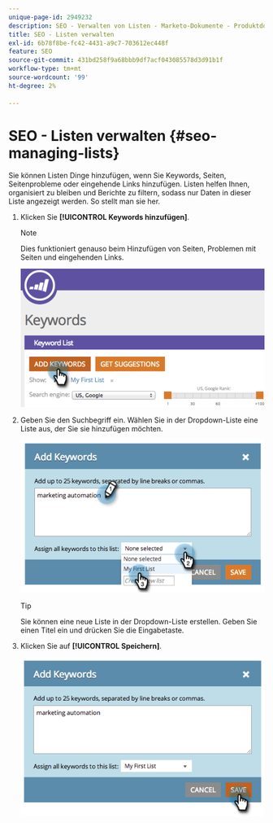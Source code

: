 ```yaml
---
unique-page-id: 2949232
description: SEO - Verwalten von Listen - Marketo-Dokumente - Produktdokumentation
title: SEO - Listen verwalten
exl-id: 6b78f8be-fc42-4431-a9c7-703612ec448f
feature: SEO
source-git-commit: 431bd258f9a68bbb9df7acf043085578d3d91b1f
workflow-type: tm+mt
source-wordcount: '99'
ht-degree: 2%

---
```


# SEO - Listen verwalten {#seo-managing-lists}

Sie können Listen Dinge hinzufügen, wenn Sie Keywords, Seiten, Seitenprobleme oder eingehende Links hinzufügen. Listen helfen Ihnen, organisiert zu bleiben und Berichte zu filtern, sodass nur Daten in dieser Liste angezeigt werden. So stellt man sie her.

1. Klicken Sie **[!UICONTROL Keywords hinzufügen]**.

   >[!NOTE]
   >
   >Dies funktioniert genauso beim Hinzufügen von Seiten, Problemen mit Seiten und eingehenden Links.

   ![](assets/image2014-9-18-13-3a24-3a35.png)

1. Geben Sie den Suchbegriff ein. Wählen Sie in der Dropdown-Liste eine Liste aus, der Sie sie hinzufügen möchten.

   ![](assets/image2014-9-18-13-3a24-3a50.png)

   >[!TIP]
   >
   >Sie können eine neue Liste in der Dropdown-Liste erstellen. Geben Sie einen Titel ein und drücken Sie die Eingabetaste.

1. Klicken Sie auf **[!UICONTROL Speichern]**.

   ![](assets/image2014-9-18-13-3a25-3a36.png)

